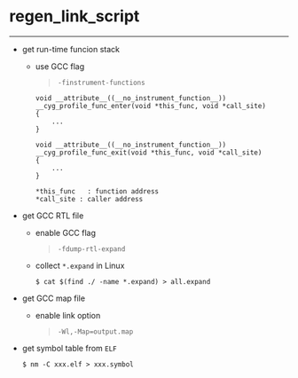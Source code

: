 # regen_link_script
---

+ get run-time funcion stack

    - use GCC flag

        > `-finstrument-functions`

        ```
        void __attribute__((__no_instrument_function__))
        __cyg_profile_func_enter(void *this_func, void *call_site)
        {
            ...
        }

        void __attribute__((__no_instrument_function__))
        __cyg_profile_func_exit(void *this_func, void *call_site)
        {
            ...
        }

        *this_func   : function address
        *call_site : caller address

        ```

+ get GCC RTL file

    - enable GCC flag

        > `-fdump-rtl-expand`

    - collect `*.expand` in Linux

        ```
        $ cat $(find ./ -name *.expand) > all.expand
        ```

+ get GCC map file

    - enable link option

        > `-Wl,-Map=output.map`

+ get symbol table from `ELF`

    ```
    $ nm -C xxx.elf > xxx.symbol
    ```


